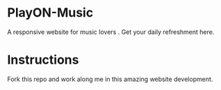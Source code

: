 # PlayON-Music
A responsive website for music lovers . Get your daily refreshment here.
# Instructions
Fork this repo and work along me in this amazing website development.
